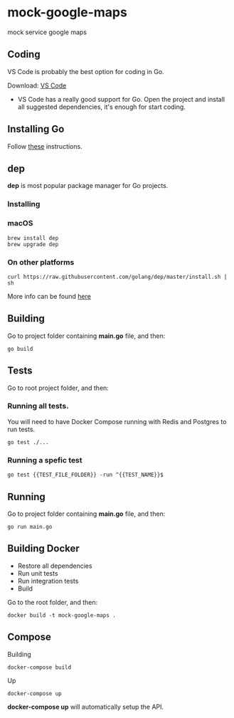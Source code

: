 # mock-google-maps
mock service google maps

## Coding

VS Code is probably the best option for coding in Go.

Download: [VS Code](https://code.visualstudio.com/download)

* VS Code has a really good support for Go. Open the project and install all suggested dependencies, it's enough for start coding.

## Installing Go

Follow [these](https://github.com/minio/cookbook/blob/master/docs/how-to-install-golang.md) instructions.

## dep

**dep** is most popular package manager for Go projects.

### Installing

### macOS

```
brew install dep
brew upgrade dep
```

### On other platforms

```
curl https://raw.githubusercontent.com/golang/dep/master/install.sh | sh
```

More info can be found [here](https://github.com/golang/dep)

## Building

Go to project folder containing **main.go** file, and then:

```
go build
```

## Tests

Go to root project folder, and then:

### Running all tests.

You will need to have Docker Compose running with Redis and Postgres to run tests.
```
go test ./...
```

### Running a spefic test

```
go test {{TEST_FILE_FOLDER}} -run ^{{TEST_NAME}}$
```

## Running

Go to project folder containing **main.go** file, and then:

```
go run main.go
```

## Building Docker 

* Restore all dependencies
* Run unit tests
* Run integration tests
* Build

Go to the root folder, and then:

```
docker build -t mock-google-maps .
```

## Compose

Building

```
docker-compose build
```

Up

```
docker-compose up
```

**docker-compose up** will automatically setup the API.